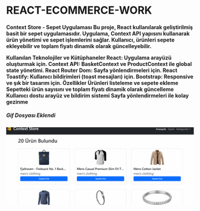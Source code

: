 # REACT-ECOMMERCE-WORK

<h4>

Context Store - Sepet Uygulaması
Bu proje, React kullanılarak geliştirilmiş basit bir sepet uygulamasıdır. Uygulama, Context API yapısını kullanarak ürün yönetimi ve sepet işlemlerini sağlar. Kullanıcı, ürünleri sepete ekleyebilir ve toplam fiyatı dinamik olarak güncelleyebilir.

Kullanılan Teknolojiler ve Kütüphaneler
React: Uygulama arayüzü oluşturmak için.
Context API: BasketContext ve ProductContext ile global state yönetimi.
React Router Dom: Sayfa yönlendirmeleri için.
React Toastify: Kullanıcı bildirimleri (toast mesajları) için.
Bootstrap: Responsive ve şık bir tasarım için.
Özellikler
Ürünleri listeleme ve sepete ekleme
Sepetteki ürün sayısını ve toplam fiyatı dinamik olarak güncelleme
Kullanıcı dostu arayüz ve bildirim sistemi
Sayfa yönlendirmeleri ile kolay gezinme

</h4>

<h5>Gif Dosyası Eklendi</h5>

![](tanıtım.gif)
